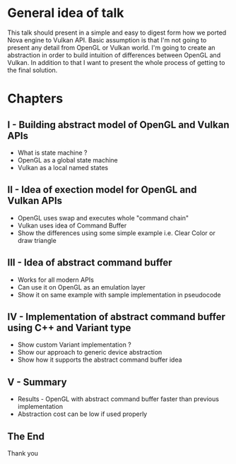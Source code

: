 # General idea of talk 

This talk should present in a simple and easy to digest form how we ported Nova engine to Vulkan API. Basic assumption is that I'm not going to present any detail from OpenGL or Vulkan world. I'm going to create an abstraction in order to build intuition of differences between OpenGL and Vulkan. In addition to that I want to present the whole process of getting to the final solution. 

# Chapters

## I - Building abstract model of OpenGL and Vulkan APIs 

* What is state machine ? 
* OpenGL as a global state machine 
* Vulkan as a local named states 

## II - Idea of exection model for OpenGL and Vulkan APIs

* OpenGL uses swap and executes whole "command chain"
* Vulkan uses idea of Command Buffer 
* Show the differences using some simple example i.e. Clear Color or draw triangle

## III - Idea of abstract command buffer 

* Works for all modern APIs
* Can use it on OpenGL as an emulation layer
* Show it on same example with sample implementation in pseudocode

## IV - Implementation of abstract command buffer using C++ and Variant type

* Show custom Variant implementation ? 
* Show our approach to generic device abstraction
* Show how it supports the abstract command buffer idea

## V - Summary 

* Results - OpenGL with abstract command buffer faster than previous implementation
* Abstraction cost can be low if used properly

## The End
Thank you

